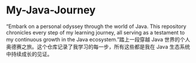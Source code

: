 # My-Java-Journey
“Embark on a personal odyssey through the world of Java. This repository chronicles every step of my learning journey, all serving as a testament to my continuous growth in the Java ecosystem.”踏上一段穿越 Java 世界的个人奥德赛之旅。这个仓库记录了我学习的每一步，所有这些都是我在 Java 生态系统中持续成长的见证。
